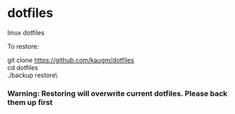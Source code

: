 # dotfiles
linux dotfiles

To restore:

git clone https://github.com/kaugm/dotfiles  
cd dotfiles\
./backup restore\

### Warning: Restoring will overwrite current dotfiles. Please back them up first
